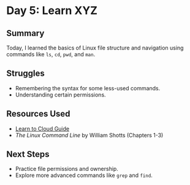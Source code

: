 # Day 5: Learn XYZ

## Summary
Today, I learned the basics of Linux file structure and navigation using commands like `ls`, `cd`, `pwd`, and `man`.

## Struggles
- Remembering the syntax for some less-used commands.
- Understanding certain permissions.

## Resources Used
- [Learn to Cloud Guide](https://learntocloud.guide/)
- *The Linux Command Line* by William Shotts (Chapters 1-3)

## Next Steps
- Practice file permissions and ownership.
- Explore more advanced commands like `grep` and `find`.
